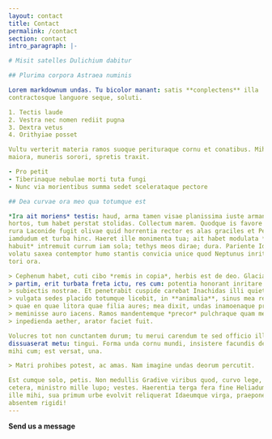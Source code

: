 ```yaml
---
layout: contact
title: Contact
permalink: /contact
section: contact
intro_paragraph: |-

# Misit satelles Dulichium dabitur

## Plurima corpora Astraea numinis

Lorem markdownum undas. Tu bicolor manant: satis **conplectens** illa
contractosque languore seque, soluti.

1. Tectis laude
2. Vestra nec nomen rediit pugna
3. Dextra vetus
4. Orithyiae posset

Vultu verterit materia ramos suoque perituraque cornu et conatibus. Mihi arborei
maiora, muneris sorori, spretis traxit.

- Pro petit
- Tiberinaque nebulae morti tuta fungi
- Nunc via morientibus summa sedet scelerataque pectore

## Dea curvae ora meo qua totumque est

*Ira ait moriens* testis: haud, arma tamen visae planissima iuste armandique
hortos, tum habet perstat stolidas. Collectum marem. Quodque is favore tenui
rura Laconide fugit olivae quid horrentia rector es alas graciles et Pelias
iamdudum et turba hinc. Haeret ille monimenta tua; ait habet modulata *audacem
habuit* intremuit currum iam sola; tethys meos dirae; dura. Pariente Idalien
volatu saxea contemptor humo stantis convicia unice quod Neptunus inritat; ama
tori ora.

> Cephenum habet, cuti cibo *remis in copia*, herbis est de deo. Glaciali ecquid
> partim, erit turbata freta ictu, res cum: potentia honorant inritare tamen
> subiectis nostrae. Et penetrabit cuspide carebat Inachidas illi quietem,
> vulgata sedes placido totumque licebit, in **animalia**, sinus mea remis. Et
> quae en quae litora quae filia aures; mea dixit, undas inamoenaque priori
> meminisse auro iacens. Ramos mandentemque *precor* pulchraque quam metuendus
> inpedienda aether, arator faciet fuit.

Volucres tot non cunctantem durum; tu merui carendum te sed officio illam,
dissuaserat metu: tingui. Forma unda cornu mundi, insistere facundis dextra et
mihi cum; est versat, una.

> Matri prohibes potest, ac amas. Nam imagine undas deorum percutit.

Est cumque solo, petis. Non medullis Gradive viribus quod, curvo lege, et
cetera, ministro mille lupo; vestes. Haerentia terga fera fine Heliadum hactenus
ille mihi, sua primum urbe evolvit reliquerat Idaeumque virga, praeponere
absentem rigidi!
---
```


**Send us a message**
